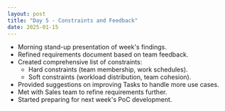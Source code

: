 ```yaml
---
layout: post
title: "Day 5 - Constraints and Feedback"
date: 2025-01-15
---
```


- Morning stand-up presentation of week's findings.
- Refined requirements document based on team feedback.
- Created comprehensive list of constraints:
  - Hard constraints (team membership, work schedules).
  - Soft constraints (workload distribution, team cohesion).
- Provided suggestions on improving Tasks to handle more use cases.
- Met with Sales team to refine requirements further.
- Started preparing for next week's PoC development.

